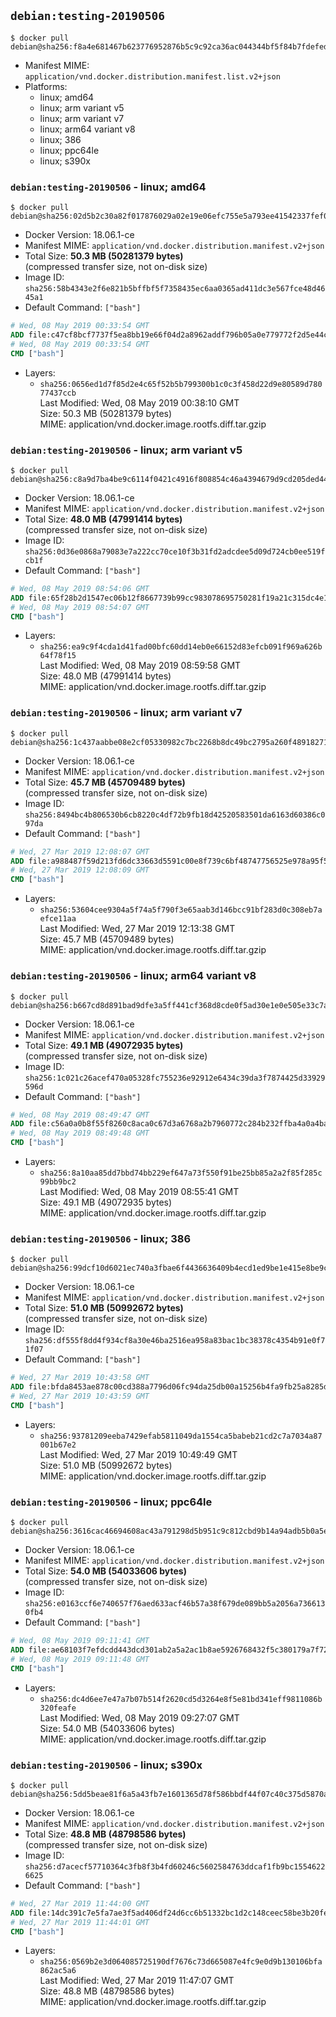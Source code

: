## `debian:testing-20190506`

```console
$ docker pull debian@sha256:f8a4e681467b623776952876b5c9c92ca36ac044344bf5f84b7fdefedfb2db56
```

-	Manifest MIME: `application/vnd.docker.distribution.manifest.list.v2+json`
-	Platforms:
	-	linux; amd64
	-	linux; arm variant v5
	-	linux; arm variant v7
	-	linux; arm64 variant v8
	-	linux; 386
	-	linux; ppc64le
	-	linux; s390x

### `debian:testing-20190506` - linux; amd64

```console
$ docker pull debian@sha256:02d5b2c30a82f017876029a02e19e06efc755e5a793ee41542337fef0d4a7d1b
```

-	Docker Version: 18.06.1-ce
-	Manifest MIME: `application/vnd.docker.distribution.manifest.v2+json`
-	Total Size: **50.3 MB (50281379 bytes)**  
	(compressed transfer size, not on-disk size)
-	Image ID: `sha256:58b4343e2f6e821b5bffbf5f7358435ec6aa0365ad411dc3e567fce48d4645a1`
-	Default Command: `["bash"]`

```dockerfile
# Wed, 08 May 2019 00:33:54 GMT
ADD file:c47cf8bcf7737f5ea8bb19e66f04d2a8962addf796b05a0e779772f2d5e44c2f in / 
# Wed, 08 May 2019 00:33:54 GMT
CMD ["bash"]
```

-	Layers:
	-	`sha256:0656ed1d7f85d2e4c65f52b5b799300b1c0c3f458d22d9e80589d78077437ccb`  
		Last Modified: Wed, 08 May 2019 00:38:10 GMT  
		Size: 50.3 MB (50281379 bytes)  
		MIME: application/vnd.docker.image.rootfs.diff.tar.gzip

### `debian:testing-20190506` - linux; arm variant v5

```console
$ docker pull debian@sha256:c8a9d7ba4be9c6114f0421c4916f808854c46a4394679d9cd205ded4408ccb53
```

-	Docker Version: 18.06.1-ce
-	Manifest MIME: `application/vnd.docker.distribution.manifest.v2+json`
-	Total Size: **48.0 MB (47991414 bytes)**  
	(compressed transfer size, not on-disk size)
-	Image ID: `sha256:0d36e0868a79083e7a222cc70ce10f3b31fd2adcdee5d09d724cb0ee519fcb1f`
-	Default Command: `["bash"]`

```dockerfile
# Wed, 08 May 2019 08:54:06 GMT
ADD file:65f28b2d1547ec06b12f8667739b99cc983078695750281f19a21c315dc4e17a in / 
# Wed, 08 May 2019 08:54:07 GMT
CMD ["bash"]
```

-	Layers:
	-	`sha256:ea9c9f4cda1d41fad00bfc60dd14eb0e66152d83efcb091f969a626b64f78f15`  
		Last Modified: Wed, 08 May 2019 08:59:58 GMT  
		Size: 48.0 MB (47991414 bytes)  
		MIME: application/vnd.docker.image.rootfs.diff.tar.gzip

### `debian:testing-20190506` - linux; arm variant v7

```console
$ docker pull debian@sha256:1c437aabbe08e2cf05330982c7bc2268b8dc49bc2795a260f489182711c16df8
```

-	Docker Version: 18.06.1-ce
-	Manifest MIME: `application/vnd.docker.distribution.manifest.v2+json`
-	Total Size: **45.7 MB (45709489 bytes)**  
	(compressed transfer size, not on-disk size)
-	Image ID: `sha256:8494bc4b806530b6cb8220c4df72b9fb18d42520583501da6163d60386c097da`
-	Default Command: `["bash"]`

```dockerfile
# Wed, 27 Mar 2019 12:08:07 GMT
ADD file:a988487f59d213fd6dc33663d5591c00e8f739c6bf48747756525e978a95f5b8 in / 
# Wed, 27 Mar 2019 12:08:09 GMT
CMD ["bash"]
```

-	Layers:
	-	`sha256:53604cee9304a5f74a5f790f3e65aab3d146bcc91bf283d0c308eb7aefce11aa`  
		Last Modified: Wed, 27 Mar 2019 12:13:38 GMT  
		Size: 45.7 MB (45709489 bytes)  
		MIME: application/vnd.docker.image.rootfs.diff.tar.gzip

### `debian:testing-20190506` - linux; arm64 variant v8

```console
$ docker pull debian@sha256:b667cd8d891bad9dfe3a5ff441cf368d8cde0f5ad30e1e0e505e33c7ab7f1b83
```

-	Docker Version: 18.06.1-ce
-	Manifest MIME: `application/vnd.docker.distribution.manifest.v2+json`
-	Total Size: **49.1 MB (49072935 bytes)**  
	(compressed transfer size, not on-disk size)
-	Image ID: `sha256:1c021c26acef470a05328fc755236e92912e6434c39da3f7874425d33929596d`
-	Default Command: `["bash"]`

```dockerfile
# Wed, 08 May 2019 08:49:47 GMT
ADD file:c56a0a0b8f55f8260c8aca0c67d3a6768a2b7960772c284b232ffba4a0a4ba95 in / 
# Wed, 08 May 2019 08:49:48 GMT
CMD ["bash"]
```

-	Layers:
	-	`sha256:8a10aa85dd7bbd74bb229ef647a73f550f91be25bb85a2a2f85f285c99bb9bc2`  
		Last Modified: Wed, 08 May 2019 08:55:41 GMT  
		Size: 49.1 MB (49072935 bytes)  
		MIME: application/vnd.docker.image.rootfs.diff.tar.gzip

### `debian:testing-20190506` - linux; 386

```console
$ docker pull debian@sha256:99dcf10d6021ec740a3fbae6f4436636409b4ecd1ed9be1e415e8be9c2c7c71c
```

-	Docker Version: 18.06.1-ce
-	Manifest MIME: `application/vnd.docker.distribution.manifest.v2+json`
-	Total Size: **51.0 MB (50992672 bytes)**  
	(compressed transfer size, not on-disk size)
-	Image ID: `sha256:df555f8dd4f934cf8a30e46ba2516ea958a83bac1bc38378c4354b91e0f71f07`
-	Default Command: `["bash"]`

```dockerfile
# Wed, 27 Mar 2019 10:43:58 GMT
ADD file:bfda8453ae878c00cd388a7796d06fc94da25db00a15256b4fa9fb25a8285dd9 in / 
# Wed, 27 Mar 2019 10:43:59 GMT
CMD ["bash"]
```

-	Layers:
	-	`sha256:93781209eeba7429efab5811049da1554ca5babeb21cd2c7a7034a87001b67e2`  
		Last Modified: Wed, 27 Mar 2019 10:49:49 GMT  
		Size: 51.0 MB (50992672 bytes)  
		MIME: application/vnd.docker.image.rootfs.diff.tar.gzip

### `debian:testing-20190506` - linux; ppc64le

```console
$ docker pull debian@sha256:3616cac46694608ac43a791298d5b951c9c812cbd9b14a94adb5b0a5e8f1122c
```

-	Docker Version: 18.06.1-ce
-	Manifest MIME: `application/vnd.docker.distribution.manifest.v2+json`
-	Total Size: **54.0 MB (54033606 bytes)**  
	(compressed transfer size, not on-disk size)
-	Image ID: `sha256:e0163ccf6e740657f76aed633acf46b57a38f679de089bb5a2056a7366130fb4`
-	Default Command: `["bash"]`

```dockerfile
# Wed, 08 May 2019 09:11:41 GMT
ADD file:ae68103f7efdcdd443dcd301ab2a5a2ac1b8ae5926768432f5c380179a7f7208 in / 
# Wed, 08 May 2019 09:11:48 GMT
CMD ["bash"]
```

-	Layers:
	-	`sha256:dc4d6ee7e47a7b07b514f2620cd5d3264e8f5e81bd341eff9811086b320feafe`  
		Last Modified: Wed, 08 May 2019 09:27:07 GMT  
		Size: 54.0 MB (54033606 bytes)  
		MIME: application/vnd.docker.image.rootfs.diff.tar.gzip

### `debian:testing-20190506` - linux; s390x

```console
$ docker pull debian@sha256:5dd5beae81f6a5a43fb7e1601365d78f586bbdf44f07c40c375d5870aa673224
```

-	Docker Version: 18.06.1-ce
-	Manifest MIME: `application/vnd.docker.distribution.manifest.v2+json`
-	Total Size: **48.8 MB (48798586 bytes)**  
	(compressed transfer size, not on-disk size)
-	Image ID: `sha256:d7acecf57710364c3fb8f3b4fd60246c5602584763ddcaf1fb9bc15546226625`
-	Default Command: `["bash"]`

```dockerfile
# Wed, 27 Mar 2019 11:44:00 GMT
ADD file:14dc391c7e5fa7ae3f5ad406df24d6cc6b51332bc1d2c148ceec58be3b20fed1 in / 
# Wed, 27 Mar 2019 11:44:01 GMT
CMD ["bash"]
```

-	Layers:
	-	`sha256:0569b2e3d064085725190df7676c73d665087e4fc9e0d9b130106bfa862ac5a6`  
		Last Modified: Wed, 27 Mar 2019 11:47:07 GMT  
		Size: 48.8 MB (48798586 bytes)  
		MIME: application/vnd.docker.image.rootfs.diff.tar.gzip

